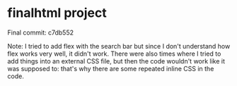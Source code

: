 # finalhtml project
Final commit: c7db552

Note: I tried to add flex with the search bar but since I don't understand how flex works very well, it didn't work. There were also times where I tried to add things into an external CSS file, but then the code wouldn't work like it was supposed to: that's why there are some repeated inline CSS in the code.

